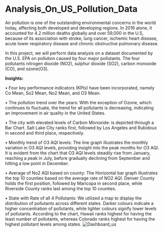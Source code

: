 # Analysis_On_US_Pollution_Data

Air pollution is one of the outstanding environmental concerns in the world today, affecting both developed and developing regions. In 2016 alone, it accounted for 4.2 million deaths globally and over 59,000 in the U.S, because of its association with stroke, lung cancer, ischemic heart disease, acute lower respiratory disease and chronic obstructive pulmonary disease.

In this project, we will perform data analysis on a dataset documented by the U.S. EPA on pollution caused by four major pollutants. The four pollutants nitrogen dioxide (NO2), sulphur dioxide (SO2), carbon monoxide (CO), and ozone(O3).

**Insights:**

•	Four key performance indicators (KPIs) have been incorporated, namely Co Mean, So2 Mean, No2 Mean, and O3 Mean.

•	The pollution trend over the years: 
  With the exception of Ozone, which continues to fluctuate, the trend for all pollutants is decreasing, indicating an improvement in air quality in the United States.

•	The city with elevated levels of Carbon Monoxide:
  is depicted through a Bar Chart. Salt Lake City ranks first, followed by Los Angeles and Rubidoux in second and third place, respectively.

•	Monthly trend of O3 AQI levels:
  The line graph illustrates the monthly variation in O3 AQI levels, providing insight into the peak months for O3 AQI. It is evident from the chart that O3 AQI levels steadily rise from January, reaching a 
  peak in July, before gradually declining from September and hitting a low point in December.
  
•	Average of No2 AQI based on county:
  The Horizontal bar graph illustrates the top 10 counties based on the average rate of NO2 AQI. Denver County holds the first position, followed by Maricopa in second place, while Riverside County ranks last 
  among the top 10 counties.

•	State with Rate of all 4 Pollutants:
  We utilized a map to display the distribution of pollutants across different states. Darker colours indicate a higher concentration of pollutants, while lighter colours signify lower levels of pollutants. 
  According to the chart, Hawaii ranks highest for having the least number of pollutants, whereas Colorado ranks highest for having the highest pollutant levels among states.
![Dashboard_us](https://github.com/siddharthnaik03/Analysis_On_US_Pollution_Data-SQL-Tableau-/assets/173901732/cdfbb50f-2416-448c-9ae7-b6e8ff44d23f)



